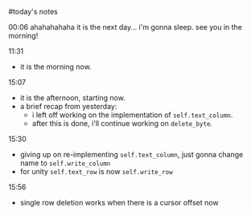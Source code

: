 #today's notes

00:06
ahahahahaha it is the next day...
i'm gonna sleep. see you in the morning!

11:31
- it is the morning now.

15:07
- it is the afternoon, starting now.
- a brief recap from yesterday:
    - i left off working on the implementation of `self.text_column`.
    - after this is done, i'll continue working on `delete_byte`.

15:30
- giving up on re-implementing `self.text_column`, just gonna change name to `self.write_column`
- for unity `self.text_row` is now `self.write_row`

15:56
- single row deletion works when there is a cursor offset now
